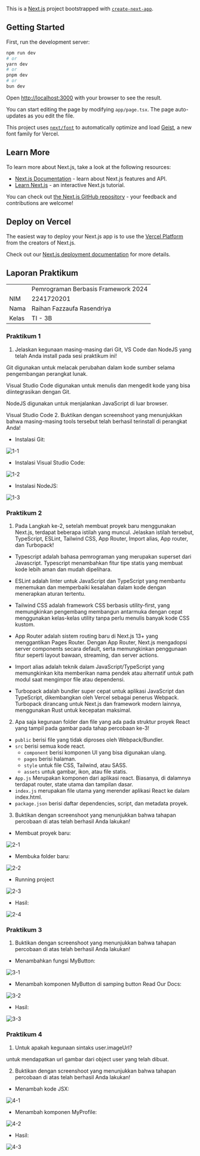 This is a [Next.js](https://nextjs.org) project bootstrapped with [`create-next-app`](https://nextjs.org/docs/app/api-reference/cli/create-next-app).

## Getting Started

First, run the development server:

```bash
npm run dev
# or
yarn dev
# or
pnpm dev
# or
bun dev
```

Open [http://localhost:3000](http://localhost:3000) with your browser to see the result.

You can start editing the page by modifying `app/page.tsx`. The page auto-updates as you edit the file.

This project uses [`next/font`](https://nextjs.org/docs/app/building-your-application/optimizing/fonts) to automatically optimize and load [Geist](https://vercel.com/font), a new font family for Vercel.

## Learn More

To learn more about Next.js, take a look at the following resources:

- [Next.js Documentation](https://nextjs.org/docs) - learn about Next.js features and API.
- [Learn Next.js](https://nextjs.org/learn) - an interactive Next.js tutorial.

You can check out [the Next.js GitHub repository](https://github.com/vercel/next.js) - your feedback and contributions are welcome!

## Deploy on Vercel

The easiest way to deploy your Next.js app is to use the [Vercel Platform](https://vercel.com/new?utm_medium=default-template&filter=next.js&utm_source=create-next-app&utm_campaign=create-next-app-readme) from the creators of Next.js.

Check out our [Next.js deployment documentation](https://nextjs.org/docs/app/building-your-application/deploying) for more details.

## Laporan Praktikum

<table>
    <tr>
        <td></td>
        <td> Pemrograman Berbasis Framework 2024 </td>
    </tr>
    <tr>
        <td>NIM</td>
        <td>2241720201</td>
    </tr>
    <tr>
        <td>Nama</td>
        <td>Raihan Fazzaufa Rasendriya</td>
    </tr>
    <tr>
        <td>Kelas</td>
        <td>TI - 3B</td>
    </tr>
<table>

### Praktikum 1

1. Jelaskan kegunaan masing-masing dari Git, VS Code dan NodeJS yang telah Anda install pada sesi praktikum ini!

Git digunakan untuk melacak perubahan dalam kode sumber selama pengembangan perangkat lunak.

Visual Studio Code digunakan untuk menulis dan mengedit kode yang bisa diintegrasikan dengan Git.

NodeJS digunakan untuk menjalankan JavaScript di luar browser.


Visual Studio Code 
2. Buktikan dengan screenshoot yang menunjukkan bahwa masing-masing tools tersebut telah berhasil terinstall di perangkat Anda!
- Instalasi Git:

![1-1](screenshot/1-1.png)

- Instalasi Visual Studio Code:

![1-2](screenshot/1-2.png)

- Instalasi NodeJS:

![1-3](screenshot/1-3.png)

### Praktikum 2
1. Pada Langkah ke-2, setelah membuat proyek baru menggunakan Next.js, terdapat beberapa istilah yang muncul. Jelaskan istilah tersebut, TypeScript, ESLint, Tailwind CSS, App Router, Import alias, App router, dan Turbopack!

- Typescript adalah bahasa pemrograman yang merupakan superset dari Javascript. Typescript menambahkan fitur tipe statis yang membuat kode lebih aman dan mudah dipelihara.

- ESLint adalah linter untuk JavaScript dan TypeScript yang membantu menemukan dan memperbaiki kesalahan dalam kode dengan menerapkan aturan tertentu.

- Tailwind CSS adalah framework CSS berbasis utility-first, yang memungkinkan pengembang membangun antarmuka dengan cepat menggunakan kelas-kelas utility tanpa perlu menulis banyak kode CSS kustom.

- App Router adalah sistem routing baru di Next.js 13+ yang menggantikan Pages Router. Dengan App Router, Next.js mengadopsi server components secara default, serta memungkinkan penggunaan fitur seperti layout bawaan, streaming, dan server actions.

- Import alias adalah teknik dalam JavaScript/TypeScript yang memungkinkan kita memberikan nama pendek atau alternatif untuk path modul saat mengimpor file atau dependensi.

- Turbopack adalah bundler super cepat untuk aplikasi JavaScript dan TypeScript, dikembangkan oleh Vercel sebagai penerus Webpack. Turbopack dirancang untuk Next.js dan framework modern lainnya, menggunakan Rust untuk kecepatan maksimal.


2. Apa saja kegunaan folder dan file yang ada pada struktur proyek React yang tampil pada gambar pada tahap percobaan ke-3!

- ``public`` berisi file yang tidak diproses oleh Webpack/Bundler.
- ``src`` berisi semua kode react.
    - ``component`` berisi komponen UI yang bisa digunakan ulang.
    - ``pages`` berisi halaman.
    - ``style`` untuk file CSS, Tailwind, atau SASS.
    - ``assets`` untuk gambar, ikon, atau file statis.
- ``App.js`` Merupakan komponen dari aplikasi react. Biasanya, di dalamnya terdapat router, state utama dan tampilan dasar.
- ``index.js`` merupakan file utama yang merender aplikasi React ke dalam index.html.
- ``package.json`` berisi daftar dependencies, script, dan metadata proyek.


3. Buktikan dengan screenshoot yang menunjukkan bahwa tahapan percobaan di atas telah berhasil Anda lakukan!
- Membuat proyek baru:

![2-1](screenshot/2-1.png)

- Membuka folder baru:

![2-2](screenshot/2-2.png)

- Running project

![2-3](screenshot/2-3.png)

- Hasil:

![2-4](screenshot/2-4.png)

### Praktikum 3
1. Buktikan dengan screenshoot yang menunjukkan bahwa tahapan percobaan di atas telah berhasil Anda lakukan!
- Menambahkan fungsi MyButton:

![3-1](screenshot/3-1.png)

- Menambah komponen MyButton di samping button Read Our Docs:

![3-2](screenshot/3-2.png)

- Hasil:

![3-3](screenshot/3-1.png)

### Praktikum 4
1. Untuk apakah kegunaan sintaks user.imageUrl?

untuk mendapatkan url gambar dari object user yang telah dibuat.

2. Buktikan dengan screenshoot yang menunjukkan bahwa tahapan percobaan di atas telah berhasil Anda lakukan!
- Menambah kode JSX:

![4-1](screenshot/4-1.png)

- Menambah komponen MyProfile:

![4-2](screenshot/4-2.png)

- Hasil:

![4-3](screenshot/4-3.png)


